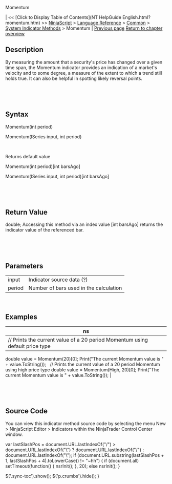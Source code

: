 ﻿










 


Momentum







| &lt;&lt; [Click to Display Table of Contents](NT HelpGuide English.html?momentum.htm) &gt;&gt;
 [NinjaScript](ninjascript.htm) &gt; [Language Reference](language_reference_wip.htm) &gt; [Common](common.htm) &gt; [System Indicator Methods](indicators.htm) &gt;
Momentum | [Previous page](minimum_min.htm)
[Return to chapter overview](indicators.htm)










Description
-----------


By measuring the amount that a security's price has changed over a given time span, the Momentum indicator provides an indication of a market's velocity and to some degree, a measure of the extent to which a trend still holds true. It can also be helpful in spotting likely reversal points.


 


 


Syntax
------


Momentum(int period)  

Momentum(ISeries<double> input, int period)


 


Returns default value


Momentum(int period)[int barsAgo]  

Momentum(ISeries<double> input, int period)[int barsAgo]


 


 


Return Value
------------


double; Accessing this method via an index value [int barsAgo] returns the indicator value of the referenced bar.


 


 


Parameters
----------




|  |  |
| --- | --- |
| input | Indicator source data ([?](valid_input_data_for_indicator.htm)) |
| period | Number of bars used in the calculation |



 



Examples
--------




| ns |
| --- |
| // Prints the current value of a 20 period Momentum using default price type
double value = Momentum(20)[0];
Print("The current Momentum value is " + value.ToString());
 
// Prints the current value of a 20 period Momentum using high price type
double value = Momentum(High, 20)[0];
Print("The current Momentum value is " + value.ToString()); |



 


 


Source Code
-----------


You can view this indicator method source code by selecting the menu New &gt; NinjaScript Editor &gt; Indicators within the NinjaTrader Control Center window.





 
 var lastSlashPos = document.URL.lastIndexOf("/") &gt; document.URL.lastIndexOf("\\") ? document.URL.lastIndexOf("/") : document.URL.lastIndexOf("\\");
 if (document.URL.substring(lastSlashPos + 1, lastSlashPos + 4).toLowerCase() != "~hh") {
 if (document.all) setTimeout(function() {
 nsrInit();
 }, 20);
 else nsrInit();
 }
 
 
 $('.sync-toc').show();
 $('p.crumbs').hide();
 }
 
 
 



</double></double>